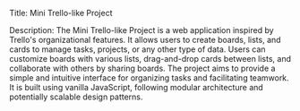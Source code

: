 Title: Mini Trello-like Project

Description:
The Mini Trello-like Project is a web application inspired by Trello's organizational features. It allows users to create boards, lists, and cards to manage tasks, projects, or any other type of data. Users can customize boards with various lists, drag-and-drop cards between lists, and collaborate with others by sharing boards. The project aims to provide a simple and intuitive interface for organizing tasks and facilitating teamwork. It is built using vanilla JavaScript, following modular architecture and potentially scalable design patterns.
